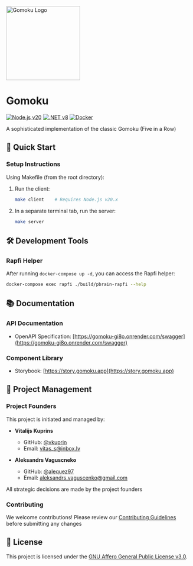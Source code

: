 <div align="left">
  <img src="https://avatars.githubusercontent.com/u/123968089?s=400&u=26b1b8e1c6a7852376a21fd0af32d71c6fd13fda&v=4" width="200" alt="Gomoku Logo">
</div>

# Gomoku

[![Node.js v20](https://img.shields.io/badge/Node.js-v20-green.svg)](https://nodejs.org)
[![.NET v8](https://img.shields.io/badge/.NET-v8.0-blue)](https://dotnet.microsoft.com/en-us/download/dotnet/8.0)
[![Docker](https://img.shields.io/badge/Docker-2496ED?style=flat&logo=docker&logoColor=white)](https://hub.docker.com/r/vkuprins97/gomoku-server/)

A sophisticated implementation of the classic Gomoku (Five in a Row)

## 🚀 Quick Start

### Setup Instructions

Using Makefile (from the root directory):

1. Run the client:
   ```bash
   make client    # Requires Node.js v20.x
   ```

2. In a separate terminal tab, run the server:
   ```bash
   make server
   ```

## 🛠️ Development Tools

### Rapfi Helper

After running `docker-compose up -d`, you can access the Rapfi helper:

```bash
docker-compose exec rapfi ./build/pbrain-rapfi --help
```

## 📚 Documentation

### API Documentation
- OpenAPI Specification: [https://gomoku-gi8o.onrender.com/swagger](https://gomoku-gi8o.onrender.com/swagger)

### Component Library
- Storybook: [https://story.gomoku.app](https://story.gomoku.app)

## 👥 Project Management

### Project Founders

This project is initiated and managed by:

- **Vitalijs Kuprins**
  - GitHub: [@vkuprin](https://github.com/vkuprin)
  - Email: vitas_s@inbox.lv

- **Aleksandrs Vaguscneko**
  - GitHub: [@alequez97](https://github.com/alequez97)
  - Email: aleksandrs.vaguscenko@gmail.com

All strategic decisions are made by the project founders

### Contributing

We welcome contributions! Please review our [Contributing Guidelines](CONTRIBUTING.md) before submitting any changes

## 📄 License

This project is licensed under the [GNU Affero General Public License v3.0](LICENSE).
